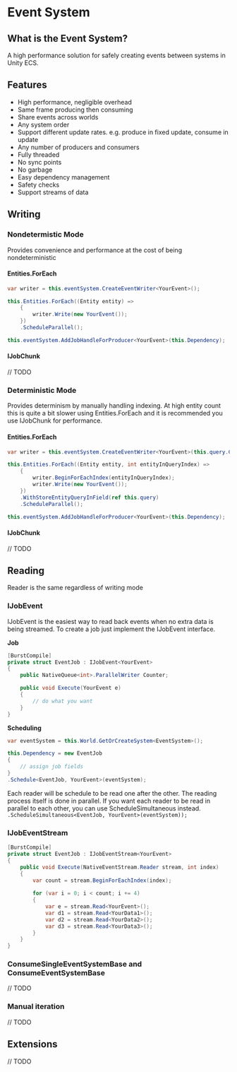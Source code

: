 # Event System
## What is the Event System?
A high performance solution for safely creating events between systems in Unity ECS.

## Features
- High performance, negligible overhead
- Same frame producing then consuming
- Share events across worlds
- Any system order
- Support different update rates. e.g. produce in fixed update, consume in update
- Any number of producers and consumers
- Fully threaded
- No sync points
- No garbage
- Easy dependency management
- Safety checks
- Support streams of data

## Writing
### Nondetermistic Mode
Provides convenience and performance at the cost of being nondeterministic 

#### Entities.ForEach
```csharp
var writer = this.eventSystem.CreateEventWriter<YourEvent>();

this.Entities.ForEach((Entity entity) =>
	{
		writer.Write(new YourEvent());
	})
	.ScheduleParallel();

this.eventSystem.AddJobHandleForProducer<YourEvent>(this.Dependency);
```

#### IJobChunk
// TODO

### Deterministic Mode
Provides determinism by manually handling indexing.
At high entity count this is quite a bit slower using Entities.ForEach and it is recommended you use IJobChunk for performance.

#### Entities.ForEach
```csharp
var writer = this.eventSystem.CreateEventWriter<YourEvent>(this.query.CalculateEntityCount());

this.Entities.ForEach((Entity entity, int entityInQueryIndex) =>
	{
		writer.BeginForEachIndex(entityInQueryIndex);
		writer.Write(new YourEvent());
	})
	.WithStoreEntityQueryInField(ref this.query)
	.ScheduleParallel();

this.eventSystem.AddJobHandleForProducer<YourEvent>(this.Dependency);
```

#### IJobChunk
// TODO

## Reading
Reader is the same regardless of writing mode

### IJobEvent

IJobEvent is the easiest way to read back events when no extra data is being streamed.
To create a job just implement the IJobEvent<T> interface.

**Job**
```csharp
[BurstCompile]
private struct EventJob : IJobEvent<YourEvent>
{
	public NativeQueue<int>.ParallelWriter Counter;

	public void Execute(YourEvent e)
	{
		// do what you want
	}
}
```

**Scheduling**
```csharp
var eventSystem = this.World.GetOrCreateSystem<EventSystem>();

this.Dependency = new EventJob
{
	// assign job fields
}
.Schedule<EventJob, YourEvent>(eventSystem);
```

Each reader will be schedule to be read one after the other. The reading process itself is done in parallel.
If you want each reader to be read in parallel to each other, you can use ScheduleSimultaneous instead.
`.ScheduleSimultaneous<EventJob, YourEvent>(eventSystem));`

### IJobEventStream
```csharp
[BurstCompile]
private struct EventJob : IJobEventStream<YourEvent>
{
	public void Execute(NativeEventStream.Reader stream, int index)
	{
		var count = stream.BeginForEachIndex(index);
		
		for (var i = 0; i < count; i += 4)
		{
			var e = stream.Read<YourEvent>();
			var d1 = stream.Read<YourData1>();
			var d2 = stream.Read<YourData2>();
			var d3 = stream.Read<YourData3>();
		}
	}
}
```

### ConsumeSingleEventSystemBase and ConsumeEventSystemBase
// TODO

### Manual iteration
// TODO

## Extensions
// TODO